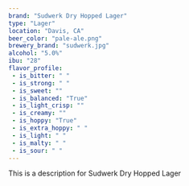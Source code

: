 ```yaml
---
brand: "Sudwerk Dry Hopped Lager"
type: "Lager"
location: "Davis, CA"
beer_color: "pale-ale.png"
brewery_brand: "sudwerk.jpg"
alcohol: "5.0%"
ibu: "28"
flavor_profile:
 - is_bitter: " "
 - is_strong: " "
 - is_sweet: ""
 - is_balanced: "True"
 - is_light_crisp: ""
 - is_creamy: ""
 - is_hoppy: "True"
 - is_extra_hoppy: " "
 - is_light: " "
 - is_malty: " "
 - is_sour: " "
---
```


This is a description for Sudwerk Dry Hopped Lager